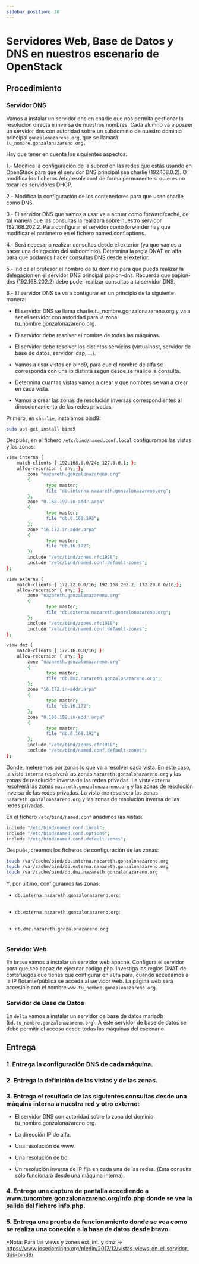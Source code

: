 ```yaml
---
sidebar_position: 30
---
```


# Servidores Web, Base de Datos y DNS en nuestros escenario de OpenStack

## Procedimiento

### Servidor DNS

Vamos a instalar un servidor dns en charlie que nos permita gestionar la resolución directa e inversa de nuestros nombres. Cada alumno va a poseer un servidor dns con autoridad sobre un subdominio de nuestro dominio principal `gonzalonazareno.org`, que se llamará `tu_nombre.gonzalonazareno.org.`

Hay que tener en cuenta los siguientes aspectos:

1.- Modifica la configuración de la subred en las redes que estás usando en OpenStack para que el servidor DNS principal sea charlie (192.168.0.2). O modifica los ficheros /etc/resolv.conf de forma permanente si quieres no tocar los servidores DHCP.

2.- Modifica la configuración de los contenedores para que usen charlie como DNS.

3.- El servidor DNS que vamos a usar va a actuar como forward/caché, de tal manera que las consultas la realizará sobre nuestro servidor 192.168.202.2. Para configurar el servidor como forwarder hay que modificar el parámetro en el fichero named.conf.options.

4.- Será necesario realizar consultas desde el exterior (ya que vamos a hacer una delegación del subdominio). Determina la regla DNAT en alfa para que podamos hacer consultas DNS desde el exterior.

5.- Indica al profesor el nombre de tu dominio para que pueda realizar la delegación en el servidor DNS principal papion-dns. Recuerda que papion-dns (192.168.202.2) debe poder realizar consultas a tu servidor DNS.

6.- El servidor DNS se va a configurar en un principio de la siguiente manera:

* El servidor DNS se llama charlie.tu_nombre.gonzalonazareno.org y va a ser el servidor con autoridad para la zona tu_nombre.gonzalonazareno.org.

* El servidor debe resolver el nombre de todas las máquinas.

* El servidor debe resolver los distintos servicios (virtualhost, servidor de base de datos, servidor ldap, …).

* Vamos a usar vistas en bind9, para que el nombre de alfa se corresponda con una ip distinta según desde se realice la consulta.

* Determina cuantas vistas vamos a crear y que nombres se van a crear en cada vista.

* Vamos a crear las zonas de resolución inversas correspondientes al direccionamiento de las redes privadas.


Primero, en `charlie`, instalamos bind9:

```bash
sudo apt-get install bind9
```

Después, en el fichero `/etc/bind/named.conf.local` configuramos las vistas y las zonas:

```bash
view interna {
    match-clients { 192.168.0.0/24; 127.0.0.1; };
    allow-recursion { any; };
        zone "nazareth.gonzalonazareno.org" 
        {
               type master;
               file "db.interna.nazareth.gonzalonazareno.org";
        };
        zone "0.168.192.in-addr.arpa" 
        {
               type master;
               file "db.0.168.192";
        };
        zone "16.172.in-addr.arpa" 
        {
               type master;
               file "db.16.172";
        };
        include "/etc/bind/zones.rfc1918";
        include "/etc/bind/named.conf.default-zones";
};

view externa {
    match-clients { 172.22.0.0/16; 192.168.202.2; 172.29.0.0/16;};
    allow-recursion { any; };
        zone "nazareth.gonzalonazareno.org" 
        {
               type master;
               file "db.externa.nazareth.gonzalonazareno.org";
        };
        include "/etc/bind/zones.rfc1918";
        include "/etc/bind/named.conf.default-zones";
};

view dmz {
    match-clients { 172.16.0.0/16; };
    allow-recursion { any; };
        zone "nazareth.gonzalonazareno.org"
        {
               type master;
               file "db.dmz.nazareth.gonzalonazareno.org";
        };
        zone "16.172.in-addr.arpa"
        {
               type master;
               file "db.16.172";
        };
        zone "0.168.192.in-addr.arpa"
        {
               type master;
               file "db.0.168.192";
        };
        include "/etc/bind/zones.rfc1918";
        include "/etc/bind/named.conf.default-zones";
};
```

Donde, meteremos por zonas lo que va a resolver cada vista. En este caso, la vista `interna` resolverá las zonas `nazareth.gonzalonazareno.org` y las zonas de resolución inversa de las redes privadas. La vista `externa` resolverá las zonas `nazareth.gonzalonazareno.org` y las zonas de resolución inversa de las redes privadas. La vista `dmz` resolverá las zonas `nazareth.gonzalonazareno.org` y las zonas de resolución inversa de las redes privadas.

En el fichero `/etc/bind/named.conf` añadimos las vistas:

```bash
include "/etc/bind/named.conf.local";
include "/etc/bind/named.conf.options";
include "/etc/bind/named.conf.default-zones";
```

Después, creamos los ficheros de configuración de las zonas:

```bash
touch /var/cache/bind/db.interna.nazareth.gonzalonazareno.org
touch /var/cache/bind/db.externa.nazareth.gonzalonazareno.org
touch /var/cache/bind/db.dmz.nazareth.gonzalonazareno.org
```

Y, por último, configuramos las zonas:

* `db.interna.nazareth.gonzalonazareno.org`:

```bash
```

* `db.externa.nazareth.gonzalonazareno.org`:

```bash
```

* `db.dmz.nazareth.gonzalonazareno.org`:

```bash
```




### Servidor Web

En `bravo` vamos a instalar un servidor web apache. Configura el servidor para que sea capaz de ejecutar código php. Investiga las reglas DNAT de cortafuegos que tienes que configurar en `alfa` para, cuando accedamos a la IP flotante/pública se acceda al servidor web. La página web será accesible con el nombre `www.tu_nombre.gonzalonazareno.org.`

### Servidor de Base de Datos

En `delta` vamos a instalar un servidor de base de datos mariadb (`bd.tu_nombre.gonzalonazareno.org`). A este servidor de base de datos se debe permitir el acceso desde todas las máquinas del escenario.

## Entrega

### 1. Entrega la configuración DNS de cada máquina.


### 2. Entrega la definición de las vistas y de las zonas.


### 3. Entrega el resultado de las siguientes consultas desde una máquina interna a nuestra red y otro externo:

* El servidor DNS con autoridad sobre la zona del dominio tu_nombre.gonzalonazareno.org.

* La dirección IP de alfa.

* Una resolución de www.

* Una resolución de bd.

* Un resolución inversa de IP fija en cada una de las redes. (Esta consulta sólo funcionará desde una máquina interna).

### 4. Entrega una captura de pantalla accediendo a www.tunombre.gonzalonazareno.org/info.php donde se vea la salida del fichero info.php.



### 5. Entrega una prueba de funcionamiento donde se vea como se realiza una conexión a la base de datos desde bravo.



*Nota: Para las views y zones ext.,int. y dmz → https://www.josedomingo.org/pledin/2017/12/vistas-views-en-el-servidor-dns-bind9/ 